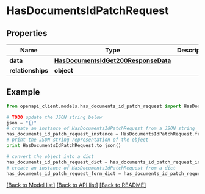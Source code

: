 # HasDocumentsIdPatchRequest


## Properties
Name | Type | Description | Notes
------------ | ------------- | ------------- | -------------
**data** | [**HasDocumentsIdGet200ResponseData**](HasDocumentsIdGet200ResponseData.md) |  | [optional] 
**relationships** | **object** |  | [optional] 

## Example

```python
from openapi_client.models.has_documents_id_patch_request import HasDocumentsIdPatchRequest

# TODO update the JSON string below
json = "{}"
# create an instance of HasDocumentsIdPatchRequest from a JSON string
has_documents_id_patch_request_instance = HasDocumentsIdPatchRequest.from_json(json)
# print the JSON string representation of the object
print HasDocumentsIdPatchRequest.to_json()

# convert the object into a dict
has_documents_id_patch_request_dict = has_documents_id_patch_request_instance.to_dict()
# create an instance of HasDocumentsIdPatchRequest from a dict
has_documents_id_patch_request_form_dict = has_documents_id_patch_request.from_dict(has_documents_id_patch_request_dict)
```
[[Back to Model list]](../README.md#documentation-for-models) [[Back to API list]](../README.md#documentation-for-api-endpoints) [[Back to README]](../README.md)


